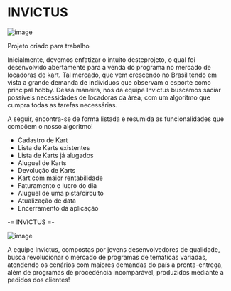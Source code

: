 # INVICTUS 

![image](https://github.com/Robsongsoliveira/projetofinal-locadorakart/assets/135388925/d705efce-ddc5-47de-a71a-aa975a614ddb)


Projeto criado para trabalho 

Inicialmente, devemos enfatizar o intuito desteprojeto, o qual foi desenvolvido abertamente para a venda do programa no mercado de locadoras de kart. Tal mercado, que vem crescendo no Brasil tendo em vista a grande demanda de indivíduos que observam o esporte como principal hobby. Dessa maneira, nós da equipe Invictus buscamos saciar possíveis necessidades de locadoras da área, com um algoritmo que cumpra todas as tarefas necessárias. 

A seguir, encontra-se de forma listada e resumida as funcionalidades que compõem o nosso algoritmo!
- Cadastro de Kart
- Lista de Karts existentes
- Lista de Karts já alugados
- Aluguel de Karts
- Devolução de Karts
- Kart com maior rentabilidade
- Faturamento e lucro do dia
- Aluguel de uma pista/circuito 
- Atualização de data
- Encerramento da aplicação 

-= INVICTUS =-

![image](https://github.com/Robsongsoliveira/projetofinal-locadorakart/assets/135388925/2ccf5789-79dc-4965-9c98-c1372082f575)


A equipe Invictus, compostas por jovens desenvolvedores de qualidade, busca revolucionar o mercado de programas de temáticas variadas, atendendo os cenários com maiores demandas do país a pronta-entrega, além de programas de procedência incomparável, produzidos mediante a pedidos dos clientes!

